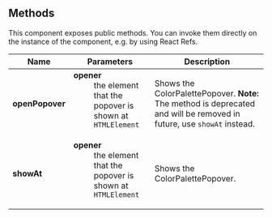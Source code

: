 ## Methods

This component exposes public methods. You can invoke them directly on the instance of the component, e.g. by using React Refs.

| Name            | Parameters                                                                                                                                                   | Description                                                                                                                          |
| --------------- | ------------------------------------------------------------------------------------------------------------------------------------------------------------ | ------------------------------------------------------------------------------------------------------------------------------------ |
| **openPopover** | <dl><dt className="methodText">**opener**</dt><dd className="methodText">the element that the popover is shown at</dd><dd><code>HTMLElement</code></dd></dl> | Shows the ColorPalettePopover. <b>Note:</b> The method is deprecated and will be removed in future, use <code>showAt</code> instead. |
| **showAt**      | <dl><dt className="methodText">**opener**</dt><dd className="methodText">the element that the popover is shown at</dd><dd><code>HTMLElement</code></dd></dl> | Shows the ColorPalettePopover.                                                                                                       |
